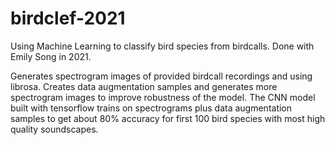 # birdclef-2021
Using Machine Learning to classify bird species from birdcalls. Done with Emily Song in 2021.

Generates spectrogram images of provided birdcall recordings and using librosa. 
Creates data augmentation samples and generates more spectrogram images to improve robustness of the model. 
The CNN model built with tensorflow trains on spectrograms plus data augmentation samples to get about 80% accuracy for first 100 bird species with most high quality soundscapes.
